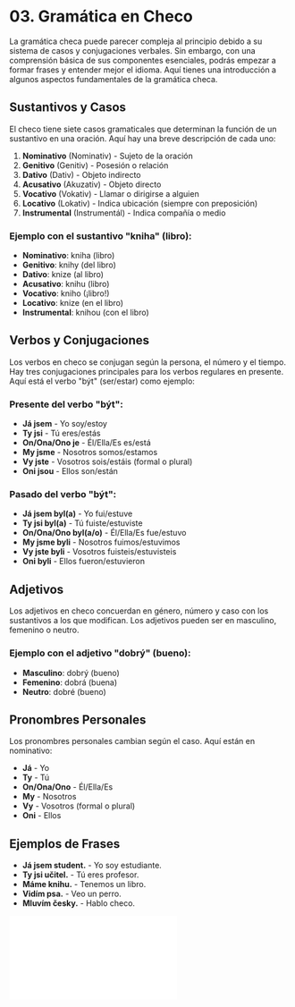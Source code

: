 # 03. Gramática en Checo

La gramática checa puede parecer compleja al principio debido a su sistema de casos y conjugaciones verbales. Sin embargo, con una comprensión básica de sus componentes esenciales, podrás empezar a formar frases y entender mejor el idioma. Aquí tienes una introducción a algunos aspectos fundamentales de la gramática checa.

## Sustantivos y Casos

El checo tiene siete casos gramaticales que determinan la función de un sustantivo en una oración. Aquí hay una breve descripción de cada uno:

1. **Nominativo** (Nominativ) - Sujeto de la oración
2. **Genitivo** (Genitiv) - Posesión o relación
3. **Dativo** (Dativ) - Objeto indirecto
4. **Acusativo** (Akuzativ) - Objeto directo
5. **Vocativo** (Vokativ) - Llamar o dirigirse a alguien
6. **Locativo** (Lokativ) - Indica ubicación (siempre con preposición)
7. **Instrumental** (Instrumentál) - Indica compañía o medio

### Ejemplo con el sustantivo "kniha" (libro):
- **Nominativo**: kniha (libro)
- **Genitivo**: knihy (del libro)
- **Dativo**: knize (al libro)
- **Acusativo**: knihu (libro)
- **Vocativo**: kniho (¡libro!)
- **Locativo**: knize (en el libro)
- **Instrumental**: knihou (con el libro)

## Verbos y Conjugaciones

Los verbos en checo se conjugan según la persona, el número y el tiempo. Hay tres conjugaciones principales para los verbos regulares en presente. Aquí está el verbo "být" (ser/estar) como ejemplo:

### Presente del verbo "být":
- **Já jsem** - Yo soy/estoy
- **Ty jsi** - Tú eres/estás
- **On/Ona/Ono je** - Él/Ella/Es es/está
- **My jsme** - Nosotros somos/estamos
- **Vy jste** - Vosotros sois/estáis (formal o plural)
- **Oni jsou** - Ellos son/están

### Pasado del verbo "být":
- **Já jsem byl(a)** - Yo fui/estuve
- **Ty jsi byl(a)** - Tú fuiste/estuviste
- **On/Ona/Ono byl(a/o)** - Él/Ella/Es fue/estuvo
- **My jsme byli** - Nosotros fuimos/estuvimos
- **Vy jste byli** - Vosotros fuisteis/estuvisteis
- **Oni byli** - Ellos fueron/estuvieron

## Adjetivos

Los adjetivos en checo concuerdan en género, número y caso con los sustantivos a los que modifican. Los adjetivos pueden ser en masculino, femenino o neutro.

### Ejemplo con el adjetivo "dobrý" (bueno):
- **Masculino**: dobrý (bueno)
- **Femenino**: dobrá (buena)
- **Neutro**: dobré (bueno)

## Pronombres Personales

Los pronombres personales cambian según el caso. Aquí están en nominativo:

- **Já** - Yo
- **Ty** - Tú
- **On/Ona/Ono** - Él/Ella/Es
- **My** - Nosotros
- **Vy** - Vosotros (formal o plural)
- **Oni** - Ellos

## Ejemplos de Frases

- **Já jsem student.** - Yo soy estudiante.
- **Ty jsi učitel.** - Tú eres profesor.
- **Máme knihu.** - Tenemos un libro.
- **Vidím psa.** - Veo un perro.
- **Mluvím česky.** - Hablo checo.

![Descargar los apuntes sobre pronunciación](./apuntes/03-gramatica.pdf)
